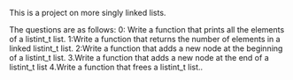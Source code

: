 This is a project on more singly linked lists.

The questions are as follows:
0: Write a function that prints all the elements of a listint_t list.
1:Write a function that returns the number of elements in a linked listint_t list.
2:Write a function that adds a new node at the beginning of a listint_t list.
3.Write a function that adds a new node at the end of a listint_t list
4.Write a function that frees a listint_t list..
